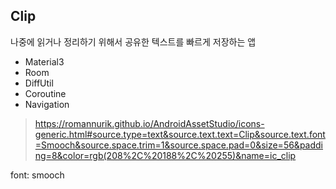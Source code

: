 

## Clip

나중에 읽거나 정리하기 위해서 공유한 텍스트를 빠르게 저장하는 앱

- Material3
- Room
- DiffUtil
- Coroutine
- Navigation 

> https://romannurik.github.io/AndroidAssetStudio/icons-generic.html#source.type=text&source.text.text=Clip&source.text.font=Smooch&source.space.trim=1&source.space.pad=0&size=56&padding=8&color=rgb(208%2C%20188%2C%20255)&name=ic_clip

font: smooch


<!--stackedit_data:
eyJoaXN0b3J5IjpbMTk2NTg2NDU5OF19
-->